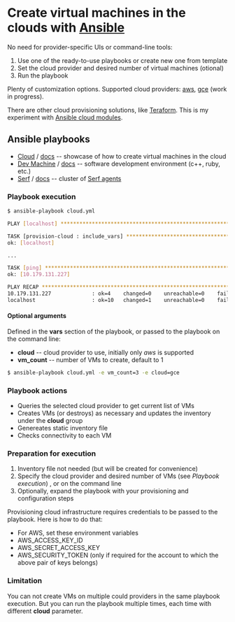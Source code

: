 Create virtual machines in the clouds with [Ansible](https://docs.ansible.com/playbooks.html)
=============================================================================================

No need for provider-specific UIs or command-line tools:

1. Use one of the ready-to-use playbooks or create new one from template
1. Set the cloud provider and desired number of virtual machines (otional)
1. Run the playbook

Plenty of customization options. Supported cloud providers: [aws](https://aws.amazon.com), [gce](https://cloud.google.com) (work in progress).

There are other cloud provisioning solutions, like [Teraform](https://www.terraform.io). This is my experiment with [Ansible cloud modules](http://docs.ansible.com/ansible/list_of_cloud_modules.html).

## Ansible playbooks

* [Cloud](cloud.yml) / [docs](docs/cloud.md) -- showcase of how to create virtual machines in the cloud
* [Dev Machine](dev-machine.yml) / [docs](docs/dev-machine.md) -- software development environment (c++, ruby, etc.)
* [Serf](serf.yml) / [docs](docs/serf.md) -- cluster of [Serf agents](https://www.serf.io/docs/index.html)

### Playbook execution

```bash
$ ansible-playbook cloud.yml

PLAY [localhost] ***************************************************************

TASK [provision-cloud : include_vars] ******************************************
ok: [localhost]

...

TASK [ping] ********************************************************************
ok: [10.179.131.227]

PLAY RECAP *********************************************************************
10.179.131.227             : ok=4    changed=0    unreachable=0    failed=0
localhost                  : ok=10   changed=1    unreachable=0    failed=0
```

#### Optional arguments

Defined in the __vars__ section of the playbook, or passed to the playbook on the command line:

* __cloud__ -- cloud provider to use, initially only _aws_ is supported
* __vm_count__ -- number of VMs to create, default to 1

```bash
$ ansible-playbook cloud.yml -e vm_count=3 -e cloud=gce
```

### Playbook actions

* Queries the selected cloud provider to get current list of VMs
* Creates VMs (or destroys) as necessary and updates the inventory under the __cloud__ group
* Genereates static inventory file
* Checks connectivity to each VM

### Preparation for execution

1. Inventory file not needed (but will be created for convenience)
1. Specify the cloud provider and desired number of VMs (see _Playbook execution_)
, or on the command line
1. Optionally, expand the playbook with your provisioning and configuration steps

Provisioning cloud infrastructure requires credentials to be passed to the playbook. Here is how to do that:

* For AWS, set these environment variables
 * AWS_ACCESS_KEY_ID
 * AWS_SECRET_ACCESS_KEY
 * AWS_SECURITY_TOKEN (only if required for the account to which the above pair of keys belongs)

### Limitation

You can not create VMs on multiple could providers in the same playbook execution. But you can run the playbook multiple times, each time with different __cloud__ parameter.
